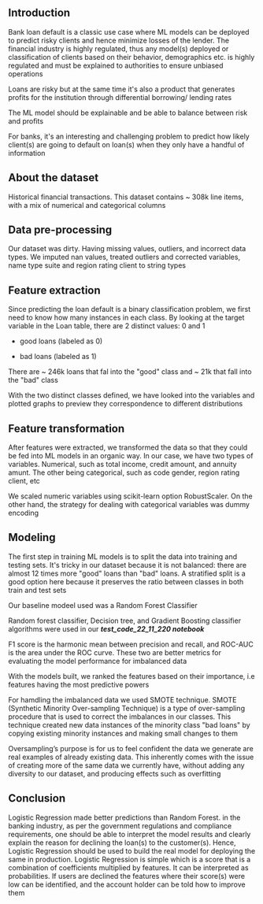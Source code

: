 ## Introduction

Bank loan default is a classic use case where ML models can be deployed to predict risky clients and hence minimize losses of the lender. The financial industry is highly regulated, thus any model(s) deployed or classification of clients based on their behavior, demographics etc. is highly regulated and must be explained to authorities to ensure unbiased operations

Loans are risky but at the same time it's also a product that generates profits for the institution through differential borrowing/ lending rates

The ML model should be explainable and be able to balance between risk and profits

For banks, it's an interesting and challenging problem to predict how likely client(s) are going to default on loan(s) when they only have a handful of information

## About the dataset

Historical financial transactions. This dataset contains ~ 308k line items, with a mix of numerical and categorical columns 

## Data pre-processing

Our dataset was dirty. Having missing values, outliers, and incorrect data types. We imputed nan values, treated outliers and corrected variables, name type suite and region rating client to string types

## Feature extraction

Since predicting the loan default is a binary classification problem, we first need to know how many instances in each class. By looking at the target variable in the Loan table, there are 2 distinct values: 0 and 1

* good loans (labeled as 0)

* bad loans (labeled as 1)

There are ~ 246k loans that fal into the "good" class and ~ 21k that fall into the "bad" class

With the two distinct classes defined, we have looked into the variables and plotted graphs to preview they correspondence to different distributions

## Feature transformation

After features were extracted, we transformed the data so that they could be fed into ML models in an organic way. In our case, we have two types of variables. Numerical, such as total income, credit amount, and annuity amunt. The other being categorical, such as code gender, region rating client, etc

We scaled numeric variables using scikit-learn option RobustScaler. On the other hand, the strategy for dealing with categorical variables was dummy encoding

## Modeling

The first step in training ML models is to split the data into training and testing sets. It's tricky in our dataset because it is not balanced: there are almost 12 times more "good" loans than "bad" loans. A stratified split is a good option here because it preserves the ratio between classes in both train and test sets

Our baseline modeel used was a Random Forest Classifier

Random forest classifier, Decision tree, and Gradient Boosting classifier algorithms were used in our ***test_code_22_11_220 notebook*** 

F1 score is the harmonic mean between precision and recall, and ROC-AUC is the area under the ROC curve. These two are better metrics for evaluating the model performance for imbalanced data

With the models built, we ranked the features based on their importance, i.e features having the most predictive powers

For hamdling the imbalanced data we used SMOTE technique. SMOTE (Synthetic Minority Over-sampling Technique) is a type of over-sampling procedure that is used to correct the imbalances in our classes. This technique created new data instances of the minority class "bad loans" by copying existing minority instances and making small changes to them

Oversampling’s purpose is for us to feel confident the data we generate are real examples of already existing data. This inherently comes with the issue of creating more of the same data we currently have, without adding any diversity to our dataset, and producing effects such as overfitting

## Conclusion

Logistic Regression made better predictions than Random Forest. in the banking industry, as per the government regulations and compliance requirements, one should be able to interpret the model results and clearly explain the reason for declining the loan(s) to the customer(s). Hence, Logistic Regression should be used to build the real model for deploying the same in production. Logistic Regression is simple which is a score that is a combination of coefficients multiplied by features. It can be interpreted as probabilities. If users are declined the features where their score(s) were low can be identified, and the account holder can be told how to improve them
